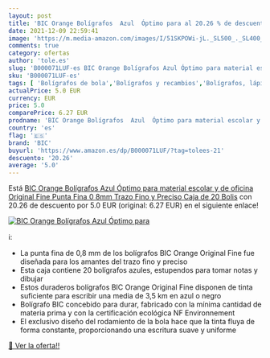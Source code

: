 ```yaml
---
layout: post
title: 'BIC Orange Bolígrafos  Azul  Óptimo para al 20.26 % de descuento'
date: 2021-12-09 22:59:41
image: 'https://m.media-amazon.com/images/I/51SKPOWi-jL._SL500_._SL400_.jpg'
comments: true
category: ofertas
author: 'tole.es'
slug: 'B000071LUF-es BIC Orange Bolígrafos Azul Óptimo para material escolar y...'
sku: 'B000071LUF-es'
tags: [ 'Bolígrafos de bola','Bolígrafos y recambios','Bolígrafos, lápices y útiles de escritura','Oficina y papelería','bic','bolígrafos','escolar','material', ]
actualPrice: 5.0 EUR
currency: EUR
price: 5.0
comparePrice: 6.27 EUR
prodname: 'BIC Orange Bolígrafos  Azul  Óptimo para material escolar y de oficina Original Fine  Punta Fina  0 8mm   Trazo Fino y Preciso  Caja de 20 Bolis'
country: 'es'
flag: '🇪🇸'
brand: 'BIC'
buyurl: 'https://www.amazon.es/dp/B000071LUF/?tag=tolees-21'
descuento: '20.26'
average: '5.0'
---
```


Está [BIC Orange Bolígrafos  Azul  Óptimo para material escolar y de oficina Original Fine  Punta Fina  0 8mm   Trazo Fino y Preciso  Caja de 20 Bolis](https://www.amazon.es/dp/B000071LUF/?tag=tolees-21) con 20.26 de descuento por 5.0 EUR (original: 6.27 EUR) en el siguiente enlace!

[![BIC Orange Bolígrafos  Azul  Óptimo para](https://m.media-amazon.com/images/I/51SKPOWi-jL._SL500_._SL400_.jpg)](https://www.amazon.es/dp/B000071LUF/?tag=tolees-21)

ℹ️:

- La punta fina de 0,8 mm de los bolígrafos BIC Orange Original Fine fue diseñada para los amantes del trazo fino y preciso
- Esta caja contiene 20 bolígrafos azules, estupendos para tomar notas y dibujar
- Estos duraderos bolígrafos BIC Orange Original Fine disponen de tinta suficiente para escribir una media de 3,5 km en azul o negro
- Bolígrafo BIC concebido para durar, fabricado con la mínima cantidad de materia prima y con la certificación ecológica NF Environnement
- El exclusivo diseño del rodamiento de la bola hace que la tinta fluya de forma constante, proporcionando una escritura suave y uniforme

[🛒 Ver la oferta!!](https://www.amazon.es/dp/B000071LUF/?tag=tolees-21)
